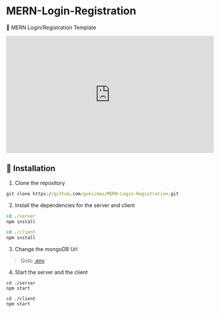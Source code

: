 # MERN-Login-Registration
🔴 MERN Login/Registration Template

<a>
    <iframe width="560" height="315" src="https://www.youtube.com/embed/MK_K5L0vT1g" title="YouTube video player" frameborder="0" allow="accelerometer; autoplay; clipboard-write; encrypted-media; gyroscope; picture-in-picture" allowfullscreen></iframe>
</a>

## 💫 Installation 

1. Clone the repository
```cmd
git clone https://github.com/gokiimax/MERN-Login-Registration.git
```

2. Install the dependencies for the server and client
```cmd
cd ./server
npm install
```
```cmd
cd ./client
npm install
```

3. Change the mongoDB Url
> Goto [.env](./server/.env)

4. Start the server and the client
```
cd ./server
npm start
```
```
cd ./client
npm start
```